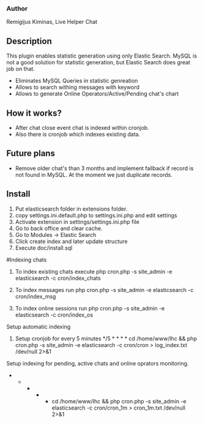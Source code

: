 ### Author
Remigijus Kiminas, Live Helper Chat

## Description
This plugin enables statistic generation using only Elastic Search. MySQL is not a good solution for statistic generation, but Elastic Search does great job on that.
 - Eliminates MySQL Queries in statistic genreation
 - Allows to search withing messages with keyword
 - Allows to generate Online Operators/Active/Pending chat's chart

## How it works?
 - After chat close event chat is indexed within cronjob.
 - Also there is cronjob which indexes existing data.

## Future plans
 - Remove older chat's than 3 months and implement fallback if record is not found in MySQL. At the moment we just duplicate records.

## Install

1. Put elasticsearch folder in extensions folder.
2. copy settings.ini.default.php to settings.ini.php and edit settings
2. Activate extension in settings/settings.ini.php file
3. Go to back office and clear cache.
4. Go to Modules -> Elastic Search
5. Click create index and later update structure
6. Execute doc/install.sql

#Indexing chats
1. To index existing chats execute
php cron.php -s site_admin -e elasticsearch -c cron/index_chats

2. To index messages run
php cron.php -s site_admin -e elasticsearch -c cron/index_msg

2. To index online sessions run
php cron.php -s site_admin -e elasticsearch -c cron/index_os

Setup automatic indexing
1. Setup cronjob for every 5 minutes
*/5 * * * * cd /home/www/lhc && php cron.php -s site_admin -e elasticsearch -c cron/cron > log_index.txt /dev/null 2>&1

Setup indexing for pending, active chats and online oprators monitoring.
* * * * * cd /home/www/lhc && php cron.php -s site_admin -e elasticsearch -c cron/cron_1m > cron_1m.txt /dev/null 2>&1
